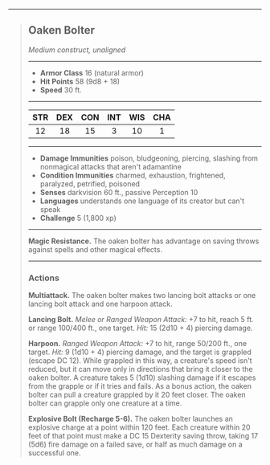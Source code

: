 ***
> ## Oaken Bolter
> *Medium construct, unaligned*
> 
> ***
> 
> - **Armor Class** 16 (natural armor)
> - **Hit Points** 58 (9d8 + 18)
> - **Speed** 30 ft.
> 
> ***
> 
> |STR|DEX|CON|INT|WIS|CHA|
> |:---:|:---:|:---:|:---:|:---:|:---:|
> |12|18|15|3|10|1|
> 
> ***
> 
> - **Damage Immunities** poison, bludgeoning, piercing, slashing from nonmagical attacks that aren't adamantine
> - **Condition Immunities** charmed, exhaustion, frightened, paralyzed, petrified, poisoned
> - **Senses** darkvision 60 ft., passive Perception 10
> - **Languages** understands one language of its creator but can't speak
> - **Challenge** 5 (1,800 xp)
> 
> ***
> 
> **Magic Resistance.** The oaken bolter has advantage on saving throws against spells and other magical effects.
> 
> ***
> 
> ### Actions
> **Multiattack.** The oaken bolter makes two lancing bolt attacks or one lancing bolt attack and one harpoon attack.
> 
> **Lancing Bolt.** *Melee or Ranged Weapon Attack:* +7 to hit, reach 5 ft. or range 100/400 ft., one target. *Hit:* 15 (2d10 + 4) piercing damage.
> 
> **Harpoon.** *Ranged Weapon Attack:* +7 to hit, range 50/200 ft., one target. *Hit:* 9 (1d10 + 4) piercing damage, and the target is grappled (escape DC 12). While grappled in this way, a creature's speed isn't reduced, but it can move only in directions that bring it closer to the oaken bolter. A creature takes 5 (1d10) slashing damage if it escapes from the grapple or if it tries and fails. As a bonus action, the oaken bolter can pull a creature grappled by it 20 feet closer. The oaken bolter can grapple only one creature at a time.
> 
> **Explosive Bolt (Recharge 5-6).** The oaken bolter launches an explosive charge at a point within 120 feet. Each creature within 20 feet of that point must make a DC 15 Dexterity saving throw, taking 17 (5d6) fire damage on a failed save, or half as much damage on a successful one.